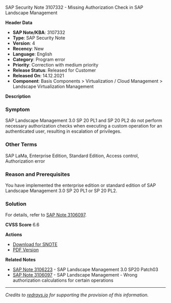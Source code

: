 SAP Security Note 3107332 - Missing Authorization Check in SAP Landscape Management

**Header Data**
- **SAP Note/KBA**: 3107332
- **Type**: SAP Security Note
- **Version**: 4
- **Recency**: New
- **Language**: English
- **Category**: Program error
- **Priority**: Correction with medium priority
- **Release Status**: Released for Customer
- **Released On**: 14.12.2021
- **Component**: Basis Components > Virtualization / Cloud Management > Landscape Virtualization Management

**Description**

### Symptom
SAP Landscape Management 3.0 SP 20 PL1 and SP 20 PL2 do not perform necessary authorization checks when executing a custom operation for an authenticated user, resulting in escalation of privileges.

### Other Terms
SAP LaMa, Enterprise Edition, Standard Edition, Access control, Authorization error

### Reason and Prerequisites
You have implemented the enterprise edition or standard edition of SAP Landscape Management 3.0 SP 20 PL1 or SP 20 PL2.

### Solution
For details, refer to [SAP Note 3106097](https://me.sap.com/notes/3106097).

**CVSS Score**
6.6

**Actions**
- [Download for SNOTE](https://notesdownloads.sap.com/note/0040000001790142021)
- [PDF Version](https://userapps.support.sap.com/sap/support/sfm/notes/print/0003107332?language=en-US&token=FE792CDB7BF1DC09AA56008A00D8DEF4)

**Related Notes**
- [SAP Note 3106223](https://me.sap.com/notes/3106223) - SAP Landscape Management 3.0 SP20 Patch03
- [SAP Note 3106097](https://me.sap.com/notes/3106097) - SAP Landscape Management - Wrong authorization calculations for certain operations

---

*Credits to [redrays.io](https://redrays.io) for supporting the provision of this information.*